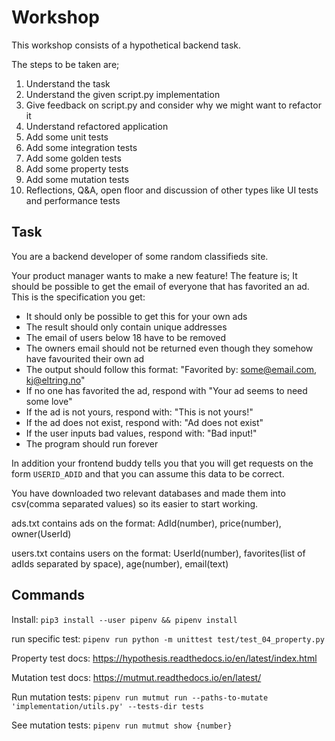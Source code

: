 # Workshop
This workshop consists of a hypothetical backend task. 

The steps to be taken are;
1. Understand the task
2. Understand the given script.py implementation
3. Give feedback on script.py and consider why we might want to refactor it
4. Understand refactored application
5. Add some unit tests
6. Add some integration tests
7. Add some golden tests
8. Add some property tests
9. Add some mutation tests
10. Reflections, Q&A, open floor and discussion of other types like UI tests and performance tests

## Task
You are a backend developer of some random classifieds site.

Your product manager wants to make a new feature!
The feature is; It should be possible to get the email of everyone that has favorited an ad.
This is the specification you get:
- It should only be possible to get this for your own ads
- The result should only contain unique addresses
- The email of users below 18 have to be removed
- The owners email should not be returned even though they somehow have favourited their own ad
- The output should follow this format: "Favorited by: some@email.com, kj@eltring.no"
- If no one has favorited the ad, respond with "Your ad seems to need some love"
- If the ad is not yours, respond with: "This is not yours!"
- If the ad does not exist, respond with: "Ad does not exist"
- If the user inputs bad values, respond with: "Bad input!"
- The program should run forever

In addition your frontend buddy tells you that you will get requests on the form `USERID_ADID` and that you can assume this data to be correct.

You have downloaded two relevant databases and made them into csv(comma separated values) so its easier to start working.

ads.txt contains ads on the format: AdId(number), price(number), owner(UserId)

users.txt contains users on the format: UserId(number), favorites(list of adIds separated by space), age(number), email(text)

## Commands
Install: `pip3 install --user pipenv && pipenv install`

run specific test: `pipenv run python -m unittest test/test_04_property.py`

Property test docs: https://hypothesis.readthedocs.io/en/latest/index.html

Mutation test docs: https://mutmut.readthedocs.io/en/latest/

Run mutation tests: `pipenv run mutmut run --paths-to-mutate 'implementation/utils.py' --tests-dir tests`

See mutation tests: `pipenv run mutmut show {number}`